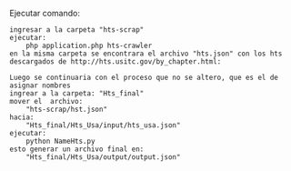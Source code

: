 Ejecutar comando:

	ingresar a la carpeta "hts-scrap"
	ejecutar: 
		php application.php hts-crawler
	en la misma carpeta se encontrara el archivo "hts.json" con los hts descargados de http://hts.usitc.gov/by_chapter.html: 
	
	Luego se continuaria con el proceso que no se altero, que es el de asignar nombres
	ingrear a la carpeta: "Hts_final"
	mover el  archivo:
		"hts-scrap/hst.json"
	hacia:
		"Hts_final/Hts_Usa/input/hts_usa.json"
	ejecutar:
		python NameHts.py
	esto generar un archivo final en:
		"Hts_final/Hts_Usa/output/output.json"
